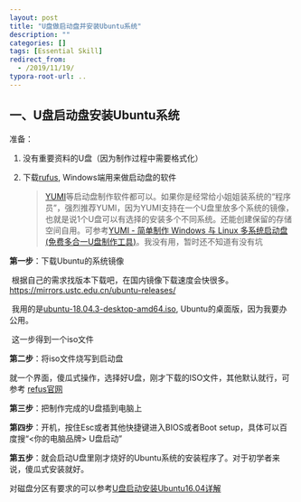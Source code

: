 ```yaml
---
layout: post
title: "U盘做启动盘并安装Ubuntu系统"
description: ""
categories: []
tags: [Essential Skill]
redirect_from:
  - /2019/11/19/
typora-root-url: ..
---
```


## 一、U盘启动盘安装Ubuntu系统

准备：

1. 没有重要资料的U盘（因为制作过程中需要格式化）

2. 下载[rufus](  https://rufus.ie/ ), Windows端用来做启动盘的软件

   > [YUMI]( https://www.pendrivelinux.com/yumi-multiboot-usb-creator/ )等启动盘制作软件都可以。如果你是经常给小姐姐装系统的“程序员”，强烈推荐YUMI，因为YUMI支持在一个U盘里放多个系统的镜像，也就是说1个U盘可以有选择的安装多个不同系统。还能创建保留的存储空间自用。可参考[YUMI - 简单制作 Windows 与 Linux 多系统启动盘 (免费多合一U盘制作工具)]( https://www.iplaysoft.com/yumi.html )。我没有用，暂时还不知道有没有坑

**第一步**：下载Ubuntu的系统镜像

​		根据自己的需求找版本下载吧，在国内镜像下载速度会快很多。 https://mirrors.ustc.edu.cn/ubuntu-releases/ 

​		我用的是[ubuntu-18.04.3-desktop-amd64.iso](https://mirrors.ustc.edu.cn/ubuntu-releases/18.04/ubuntu-18.04.3-desktop-amd64.iso), Ubuntu的桌面版，因为我要办公用。

​		这一步得到一个iso文件

**第二步**：将iso文件烧写到启动盘

​		就一个界面，傻瓜式操作，选择好U盘，刚才下载的ISO文件，其他默认就行，可参考 [refus官网](https://rufus.ie/)

**第三步**：把制作完成的U盘插到电脑上

**第四步**：开机，按住Esc或者其他快捷键进入BIOS或者Boot setup，具体可以百度搜“<你的电脑品牌>  U盘启动”

**第五步**：就会启动U盘里刚才烧好的Ubuntu系统的安装程序了。对于初学者来说，傻瓜式安装就好。

对磁盘分区有要求的可以参考[U盘启动安装Ubuntu16.04详解](https://blog.csdn.net/lingyunxianhe/article/details/81415675 )









